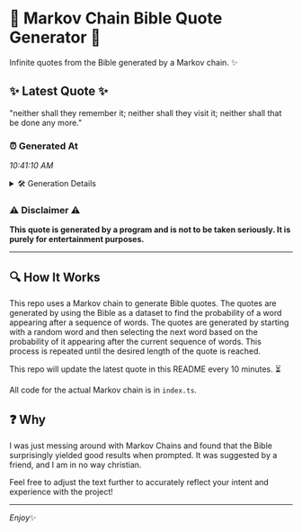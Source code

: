 # 📖 Markov Chain Bible Quote Generator 📖

Infinite quotes from the Bible generated by a Markov chain. ✨

## ✨ Latest Quote ✨
"neither shall they remember it; neither shall they visit it; neither shall that be done any more."

### ⏰ Generated At
*10:41:10 AM*

<details>
    <summary>🛠️ Generation Details</summary>
    <p>
        <strong>🌱 Seed:</strong> neither<br>
        <strong>🔄 Iterations:</strong> 16<br>
        <strong>📜 Context History:</strong><br>[ neither ]: shall<br>[ neither, shall ]: they<br>[ neither, shall, they ]: remember<br>[ neither, shall, they, remember ]: it;<br>[ neither, shall, they, remember, it; ]: neither<br>[ neither, shall, they, remember, it;, neither ]: shall<br>[ shall, they, remember, it;, neither, shall ]: they<br>[ they, remember, it;, neither, shall, they ]: visit<br>[ remember, it;, neither, shall, they, visit ]: it;<br>[ it;, neither, shall, they, visit, it; ]: neither<br>[ neither, shall, they, visit, it;, neither ]: shall<br>[ shall, they, visit, it;, neither, shall ]: that<br>[ they, visit, it;, neither, shall, that ]: be<br>[ visit, it;, neither, shall, that, be ]: done<br>[ it;, neither, shall, that, be, done ]: any<br>[ neither, shall, that, be, done, any ]: more.<br>
    </p>
</details>

### ⚠️ Disclaimer ⚠️
**This quote is generated by a program and is not to be taken seriously. It is purely for entertainment purposes.**

---

## 🔍 How It Works

This repo uses a Markov chain to generate Bible quotes. The quotes are generated by using the Bible as a dataset to find the probability of a word appearing after a sequence of words. The quotes are generated by starting with a random word and then selecting the next word based on the probability of it appearing after the current sequence of words. This process is repeated until the desired length of the quote is reached.

This repo will update the latest quote in this README every 10 minutes. ⏳

All code for the actual Markov chain is in `index.ts`.

## ❓ Why

I was just messing around with Markov Chains and found that the Bible surprisingly yielded good results when prompted. 
It was suggested by a friend, and I am in no way christian.

Feel free to adjust the text further to accurately reflect your intent and experience with the project!

---

*Enjoy*✨
